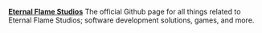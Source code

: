 <span style="color:white;"><b>[Eternal Flame Studios](https://eternalflamestudios.github.io)</b></span>
The official Github page for all things related to Eternal Flame Studios; software development solutions, games, and more.
